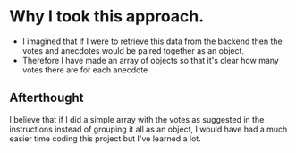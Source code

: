 # Why I took this approach.

- I imagined that if I were to retrieve this data from the backend then the votes and anecdotes would be paired together as an object.
- Therefore I have made an array of objects so that it's clear how many votes there are for each anecdote

## Afterthought

I believe that if I did a simple array with the votes as suggested in the instructions instead of grouping it all as an object, I would have had a much easier time coding this project but I've learned a lot.
